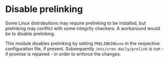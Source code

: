 # Disable prelinking
Some Linux distrobutions may require prelinking to be installed,
but prelinking may conflict with some integrity checkers.
A workaround would be to disable prelinking.

This module disables prelinking by setting `PRELINKING=no` in the respective configuration file, if present.
Subsequently `/etc/cron.daily/prelink` is run - if promise is repaired - in order to enforce the changes.
